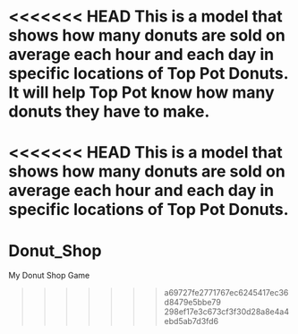 <<<<<<< HEAD
This is a model that shows how many donuts are sold on average each hour and each day in specific locations of Top Pot Donuts.  It will help Top Pot know how many donuts they have to make.  
=======
<<<<<<< HEAD
This is a model that shows how many donuts are sold on average each hour and each day in specific locations of Top Pot Donuts.
=======
# Donut_Shop
My Donut Shop Game
>>>>>>> a69727fe2771767ec6245417ec36d8479e5bbe79
>>>>>>> 298ef17e3c673cf3f30d28a8e4a4ebd5ab7d3fd6
